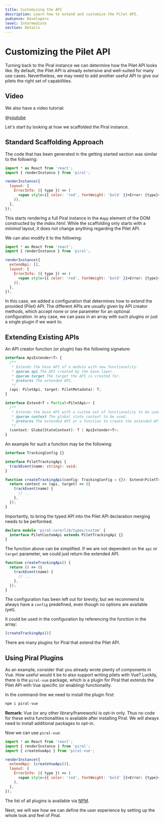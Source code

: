 ```yaml
---
title: Customizing the API
description: Learn how to extend and customize the Pilet API.
audience: Developers
level: Intermediate
section: Details
---
```


# Customizing the Pilet API

Turning back to the Piral instance we can determine how the Pilet API looks like. By default, the Pilet API is already extensive and well-suited for many use cases. Nevertheless, we may need to add another useful API to give our pilets the right set of capabilities.

## Video

We also have a video tutorial:

@[youtube](https://youtu.be/2o4ImfZWdLM)

Let's start by looking at how we scaffolded the Piral instance.

## Standard Scaffolding Approach

The code that has been generated in the getting started section was similar to the following:

```jsx
import * as React from 'react';
import { renderInstance } from 'piral';

renderInstance({
  layout: {
    ErrorInfo: ({ type }) => (
      <span style={{ color: 'red', fontWeight: 'bold' }}>Error: {type}</span>
    )),
  },
});
```

This starts rendering a full Piral instance in the `#app` element of the DOM constructed by the *index.html*. While the scaffolding only starts with a *minimal* layout, it does not change anything regarding the Pilet API.

We can also modify it to the following:

```jsx
import * as React from 'react';
import { renderInstance } from 'piral';

renderInstance({
  extendApi: [],
  layout: {
    ErrorInfo: ({ type }) => (
      <span style={{ color: 'red', fontWeight: 'bold' }}>Error: {type}</span>
    )),
  },
});
```

In this case, we added a configuration that determines how to extend the provided (Pilet) API. The different APIs are usually given by API creator methods, which accept none or one parameter for an optional configuration. In any case, we can pass in an array with such plugins or just a single plugin if we want to.

## Extending Existing APIs

An API creator function (or plugin) has the following signature:

```ts
interface ApiExtender<T> {
  /**
   * Extends the base API of a module with new functionality.
   * @param api The API created by the base layer.
   * @param target The target the API is created for.
   * @returns The extended API.
   */
  (api: PiletApi, target: PiletMetadata): T;
}

interface Extend<T = Partial<PiletApi>> {
  /**
   * Extends the base API with a custom set of functionality to be used by modules.
   * @param context The global state context to be used.
   * @returns The extended API or a function to create the extended API for a specific target.
   */
  (context: GlobalStateContext): T | ApiExtender<T>;
}
```

An example for such a function may be the following:

```ts
interface TrackingConfig {}

interface PiletTrackingApi {
  trackEvent(name: string): void;
}

function createTrackingApi(config: TrackingConfig = {}): Extend<PiletTrackingApi> {
  return context => (api, target) => ({
    trackEvent(name) {
      // ...
    },
  });
}
```

Importantly, to bring the typed API into the Pilet API declaration merging needs to be performed.

```ts
declare module 'piral-core/lib/types/custom' {
  interface PiletCustomApi extends PiletTrackingApi {}
}
```

The function above can be simplified. If we are not dependent on the `api` or `target` parameter, we could just return the extended API.

```ts
function createTrackingApi() {
  return () => ({
    trackEvent(name) {
      // ...
    },
  });
}
```

The configuration has been left out for brevity, but we recommend to always have a `config` predefined, even though no options are available (yet).

It could be used in the configuration by referencing the function in the array:

```ts
[createTrackingApi()]
```

There are many plugins for Piral that extend the Pilet API.

## Using Piral Plugins

As an example, consider that you already wrote plenty of components in Vue. How useful would it be to also support writing pilets with Vue? Luckily, there is the `piral-vue` package, which is a plugin for Piral that extends the Pilet API with Vue specific (or enabling) functionality.

In the command-line we need to install the plugin first:

```sh
npm i piral-vue
```

**Remark:** Vue (or any other library/framework) is opt-in only. Thus no code for these extra functionalities is available after installing Piral. We will always need to install additional packages to opt-in.

Now we can use `piral-vue`:

```jsx
import * as React from 'react';
import { renderInstance } from 'piral';
import { createVueApi } from 'piral-vue';

renderInstance({
  extendApi: [createVueApi()],
  layout: {
    ErrorInfo: ({ type }) => (
      <span style={{ color: 'red', fontWeight: 'bold' }}>Error: {type}</span>
    ),
  },
});
```

The list of all plugins is available via [NPM](https://www.npmjs.com/search?q=keywords:piral).

Next, we will see how we can define the user experience by setting up the whole look and feel of Piral.
